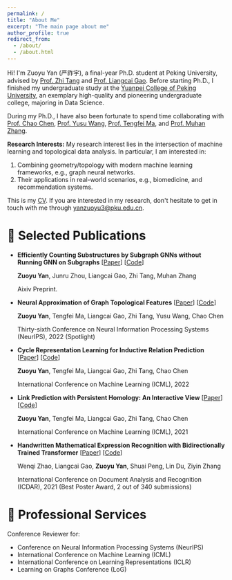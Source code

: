 ```yaml
---
permalink: /
title: "About Me"
excerpt: "The main page about me"
author_profile: true
redirect_from: 
  - /about/
  - /about.html
---
```


Hi! I'm Zuoyu Yan (严祚宇), a final-year Ph.D. student at Peking University, advised by [Prof. Zhi Tang](https://www.wict.pku.edu.cn/cpdp/kydw/ggcy/1297369.htm) and [Prof. Liangcai Gao](https://www.icst.pku.edu.cn/szwdclyjs/kydw/ggcy/1288880.htm). Before starting Ph.D., I finished my undergraduate study at the [Yuanpei College of Peking University](https://yuanpei.pku.edu.cn/en/aboutyuanpei/collegeprofile/index.htm), an exemplary high-quality and pioneering undergraduate college, majoring in Data Science.

During my Ph.D., I have also been fortunate to spend time collaborating with [Prof. Chao Chen](https://chaochen.github.io/), [Prof. Yusu Wang](http://yusu.belkin-wang.org/), [Prof. Tengfei Ma](https://sites.google.com/site/matf0123/home), and [Prof. Muhan Zhang](https://muhanzhang.github.io/).

**Research Interests:** My research interest lies in the intersection of machine learning and topological data analysis. In particular, I am interested in: 
1. Combining geometry/topology with modern machine learning frameworks, e.g., graph neural networks.
2. Their applications in real-world scenarios, e.g., biomedicine, and recommendation systems.

This is my [CV](/files/CV.pdf). If you are interested in my research, don't hesitate to get in touch with me through <yanzuoyu3@pku.edu.cn>.


📝 Selected Publications
======

* **Efficiently Counting Substructures by Subgraph GNNs without Running GNN on Subgraphs** [[Paper](https://arxiv.org/pdf/2303.10576.pdf)] [[Code](https://github.com/pkuyzy/ESC-GNN)]

  **Zuoyu Yan**, Junru Zhou, Liangcai Gao, Zhi Tang, Muhan Zhang

  Aixiv Preprint. 

* **Neural Approximation of Graph Topological Features** [[Paper](https://arxiv.org/pdf/2201.12032.pdf)] [[Code](https://github.com/pkuyzy/TLC-GNN)]

  **Zuoyu Yan**, Tengfei Ma, Liangcai Gao, Zhi Tang, Yusu Wang, Chao Chen

  Thirty-sixth Conference on Neural Information Processing Systems (NeurIPS), 2022 (Spotlight) 

* **Cycle Representation Learning for Inductive Relation Prediction** [[Paper](https://arxiv.org/pdf/2110.02510.pdf)] [[Code](https://github.com/pkuyzy/CBGNN)]

  **Zuoyu Yan**, Tengfei Ma, Liangcai Gao, Zhi Tang, Chao Chen

  International Conference on Machine Learning (ICML), 2022

* **Link Prediction with Persistent Homology: An Interactive View** [[Paper](https://arxiv.org/pdf/2102.10255.pdf)] [[Code](https://github.com/pkuyzy/TLC-GNN)]

  **Zuoyu Yan**, Tengfei Ma, Liangcai Gao, Zhi Tang, Chao Chen

  International Conference on Machine Learning (ICML), 2021

* **Handwritten Mathematical Expression Recognition with Bidirectionally Trained Transformer** [[Paper](https://arxiv.org/pdf/2105.02412.pdf)] [[Code](https://github.com/Green-Wood/BTTR)]

  Wenqi Zhao, Liangcai Gao, **Zuoyu Yan**, Shuai Peng, Lin Du, Ziyin Zhang

  International Conference on Document Analysis and Recognition (ICDAR), 2021 (Best Poster Award, 2 out of 340 submissions)

🏫 Professional Services
======
Conference Reviewer for:
* Conference on Neural Information Processing Systems (NeurIPS)
* International Conference on Machine Learning (ICML) 
* International Conference on Learning Representations (ICLR) 
* Learning on Graphs Conference (LoG)
